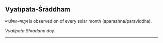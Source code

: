 ## Vyatīpāta-Śrāddham
व्यतीपात-श्राद्धम् is observed on  of every solar month (aparaahna/paraviddha).

_Vyatipata Shraddha day._

---
